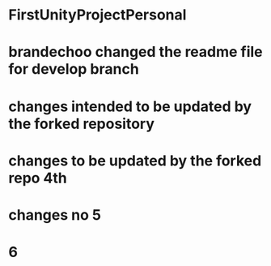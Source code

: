 # FirstUnityProjectPersonal
# brandechoo changed the readme file for develop branch
# changes intended to be updated by the forked repository
# changes to be updated by the forked repo 4th
# changes no 5
# 6

